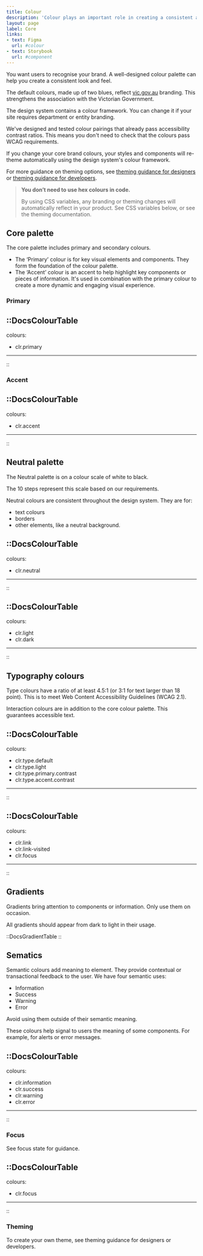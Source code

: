 ```yaml
---
title: Colour
description: 'Colour plays an important role in creating a consistent and strong visual digital products and services.'
layout: page
label: Core
links:
- text: Figma
  url: #colour
- text: Storybook
  url: #component
---
```


You want users to recognise your brand. A well-designed colour palette can help you create a consistent look and feel.

The default colours, made up of two blues, reflect [vic.gov.au](https:www.vic.gov.au) branding. This strengthens the association with the Victorian Government.

The design system contains a colour framework. You can change it if your site requires department or entity branding.

We've designed and tested colour pairings that already pass accessibility contrast ratios. This means you don't need to check that the colours pass WCAG requirements.

If you change your core brand colours, your styles and components will re-theme automatically using the design system's colour framework. 

For more guidance on theming options, see [theming guidance for designers]() or [theming guidance for developers]().

>**You don’t need to use hex colours in code.** 
>
>By using CSS variables, any branding or theming changes will automatically reflect in your product. See CSS variables below, or see the theming documentation.

## Core palette

The core palette includes primary and secondary colours.

- The ‘Primary’ colour is for key visual elements and components. They form the foundation of the colour palette.
- The ‘Accent’ colour is an accent to help highlight key components or pieces of information. It's used in combination with the primary colour to create a more dynamic and engaging visual experience.

### Primary 

::DocsColourTable
---
colours: 
  - clr.primary
---
::

### Accent

::DocsColourTable
---
colours: 
  - clr.accent
---
::

## Neutral palette

The Neutral palette is on a colour scale of white to black.

The 10 steps represent this scale based on our requirements.

Neutral colours are consistent throughout the design system. They are for:
- text colours
- borders
- other elements, like a neutral background.

::DocsColourTable
---
colours: 
  - clr.neutral
---
::

::DocsColourTable
---
colours:
  - clr.light
  - clr.dark
---
::

## Typography colours

Type colours have a ratio of at least 4.5:1 (or 3:1 for text larger than 18 point). This is to meet Web Content Accessibility Guidelines (WCAG 2.1).

Interaction colours are in addition to the core colour palette. This guarantees accessible text.

::DocsColourTable
---
colours:
  - clr.type.default
  - clr.type.light
  - clr.type.primary.contrast
  - clr.type.accent.contrast
---
::

::DocsColourTable
---
colours:
  - clr.link
  - clr.link-visited
  - clr.focus
---
::

## Gradients

Gradients bring attention to components or information. Only use them on occasion.

All gradients should appear from dark to light in their usage.

::DocsGradientTable
::

## Sematics

Semantic colours add meaning to element. They provide contextual or transactional feedback to the user. We have four semantic uses:

- Information
- Success
- Warning
- Error

Avoid using them outside of their semantic meaning.

These colours help signal to users the meaning of some components. For example, for alerts or error messages. 

::DocsColourTable
---
colours:
  - clr.information
  - clr.success
  - clr.warning
  - clr.error
---
::

### Focus

See focus state for guidance. 

::DocsColourTable
---
colours:
  - clr.focus
---
::

### Theming

To create your own theme, see theming guidance for designers or developers.
